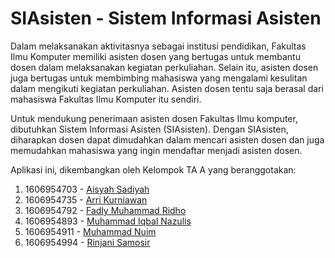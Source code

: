 # SIAsisten - Sistem Informasi Asisten

Dalam melaksanakan aktivitasnya sebagai institusi pendidikan, Fakultas Ilmu Komputer memiliki asisten dosen yang bertugas untuk membantu dosen dalam melaksanakan kegiatan perkuliahan. Selain itu, asisten dosen juga bertugas untuk membimbing mahasiswa yang mengalami kesulitan dalam mengikuti kegiatan perkuliahan. Asisten dosen tentu saja berasal dari mahasiswa Fakultas Ilmu Komputer itu sendiri.

Untuk mendukung penerimaan asisten dosen Fakultas Ilmu komputer, dibutuhkan Sistem Informasi Asisten (SIAsisten). Dengan SIAsisten, diharapkan dosen dapat dimudahkan dalam mencari asisten dosen dan juga memudahkan mahasiswa yang ingin mendaftar menjadi asisten dosen.

Aplikasi ini, dikembangkan oleh Kelompok TA A yang beranggotakan:
1. 1606954703 - [Aisyah Sadiyah](https://github.com/aisyahsdyh)
2. 1606954735 - [Arri Kurniawan](https://github.com/arrikurniawan)
3. 1606954792 - [Fadly Muhammad Ridho](https://github.com/fadlymridho)
4. 1606954893 - [Muhammad Iqbal Nazulis](https://github.com/iqbalnzls)
5. 1606954911 - [Muhammad Nuim](https://github.com/muhammadnuim)
6. 1606954994 - [Rinjani Samosir](https://github.com/rinjanisamosir)
